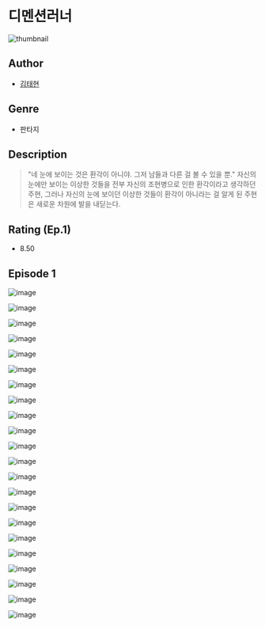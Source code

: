 # 디멘션러너
![thumbnail](https://image-comic.pstatic.net/user_contents_data/challenge_comic/2023/05/23/343892/upload_3906140644232540983_480x623.jpeg)

## Author
- [김태현](https://comic.naver.com/artistTitle?id=343892)

## Genre
- 판타지

## Description
> "네 눈에 보이는 것은 환각이 아니야. 그저 남들과 다른 걸 볼 수 있을 뿐." 자신의 눈에만 보이는 이상한 것들을 전부 자신의 조현병으로 인한 환각이라고 생각하던 주현, 그러나 자신의 눈에 보이던 이상한 것들이 환각이 아니라는 걸 알게 된 주현은 새로운 차원에 발을 내딛는다.


## Rating (Ep.1)
- 8.50

## Episode 1
![image](https://image-comic.pstatic.net/user_contents_data/challenge_comic/2023/05/25/343892/upload_3545512017805914210.jpeg)

![image](https://image-comic.pstatic.net/user_contents_data/challenge_comic/2023/05/25/343892/upload_7221866588523215203.jpeg)

![image](https://image-comic.pstatic.net/user_contents_data/challenge_comic/2023/05/25/343892/upload_3546414721164469347.jpeg)

![image](https://image-comic.pstatic.net/user_contents_data/challenge_comic/2023/05/25/343892/upload_7293070944408659297.jpeg)

![image](https://image-comic.pstatic.net/user_contents_data/challenge_comic/2023/05/25/343892/upload_7076053741676881458.jpeg)

![image](https://image-comic.pstatic.net/user_contents_data/challenge_comic/2023/05/25/343892/upload_7292793880383284792.jpeg)

![image](https://image-comic.pstatic.net/user_contents_data/challenge_comic/2023/05/25/343892/upload_3906366227927806512.jpeg)

![image](https://image-comic.pstatic.net/user_contents_data/challenge_comic/2023/05/25/343892/upload_3775530760937222753.jpeg)

![image](https://image-comic.pstatic.net/user_contents_data/challenge_comic/2023/05/25/343892/upload_7293633718338610480.jpeg)

![image](https://image-comic.pstatic.net/user_contents_data/challenge_comic/2023/05/25/343892/upload_3474023751750989106.jpeg)

![image](https://image-comic.pstatic.net/user_contents_data/challenge_comic/2023/05/25/343892/upload_7148445381140951908.jpeg)

![image](https://image-comic.pstatic.net/user_contents_data/challenge_comic/2023/05/25/343892/upload_7234244882681194035.jpeg)

![image](https://image-comic.pstatic.net/user_contents_data/challenge_comic/2023/05/25/343892/upload_3617569422868625462.jpeg)

![image](https://image-comic.pstatic.net/user_contents_data/challenge_comic/2023/05/25/343892/upload_3978984362542719333.jpeg)

![image](https://image-comic.pstatic.net/user_contents_data/challenge_comic/2023/05/25/343892/upload_7147882637332604472.jpeg)

![image](https://image-comic.pstatic.net/user_contents_data/challenge_comic/2023/05/25/343892/upload_4123438414831301473.jpeg)

![image](https://image-comic.pstatic.net/user_contents_data/challenge_comic/2023/05/25/343892/upload_3918525739988170040.jpeg)

![image](https://image-comic.pstatic.net/user_contents_data/challenge_comic/2023/05/25/343892/upload_4121700963238229302.jpeg)

![image](https://image-comic.pstatic.net/user_contents_data/challenge_comic/2023/05/25/343892/upload_3774922907942336102.jpeg)

![image](https://image-comic.pstatic.net/user_contents_data/challenge_comic/2023/05/25/343892/upload_3846465715035124274.jpeg)

![image](https://image-comic.pstatic.net/user_contents_data/challenge_comic/2023/05/25/343892/upload_4121745172057961777.jpeg)

![image](https://image-comic.pstatic.net/user_contents_data/challenge_comic/2023/05/25/343892/upload_3905528211927557729.jpeg)
